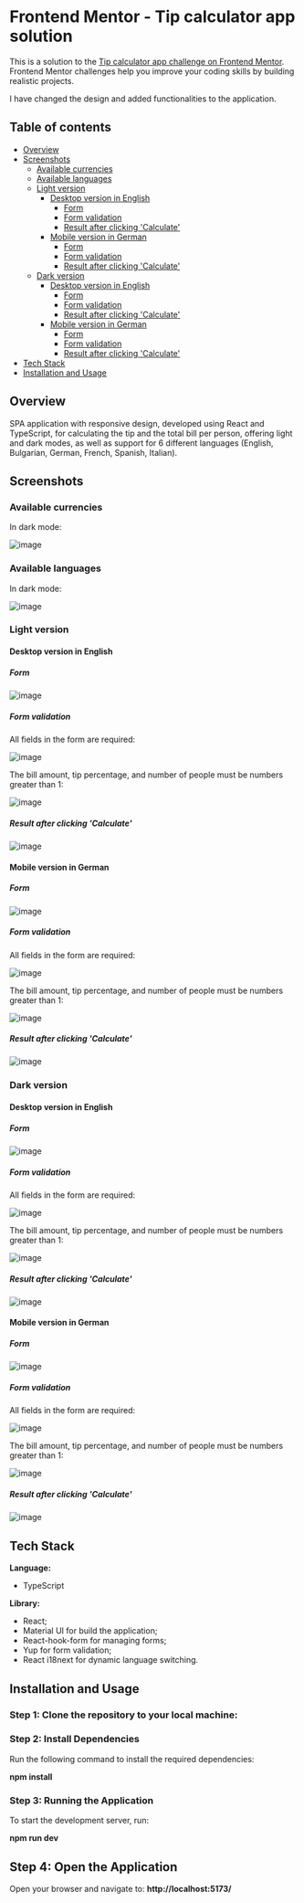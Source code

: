 # Frontend Mentor - Tip calculator app solution

This is a solution to the [Tip calculator app challenge on Frontend Mentor](https://www.frontendmentor.io/challenges/tip-calculator-app-ugJNGbJUX). Frontend Mentor challenges help you improve your coding skills by building realistic projects.

I have changed the design and added functionalities to the application.

## Table of contents

- [Overview](#overview)
- [Screenshots](#screenshots)
  - [Available currencies](#available-currencies)
  - [Available languages](#available-languages)
  - [Light version](#light-version)
    - [Desktop version in English](#desktop-light-version-in-english)
       - [Form](#desktop-light-form)
       - [Form validation](#desktop-light-form-validation)
       - [Result after clicking 'Calculate'](#desktop-light-result-after-clicking-calculate)
    - [Mobile version in German](#mobile-light-version-in-german)
       - [Form](#mobile-light-form)
       - [Form validation](#mobile-light-form-validation)
       - [Result after clicking 'Calculate'](#mobile-light-result-after-clicking-calculate)
  - [Dark version](#dark-version)
    - [Desktop version in English](#desktop-dark-version-in-english)
       - [Form](#desktop-dark-form)
       - [Form validation](#desktop-dark-form-validation)
       - [Result after clicking 'Calculate'](#desktop-dark-result-after-clicking-calculate)
    - [Mobile version in German](#mobile-dark-version-in-german)
        - [Form](#mobile-dark-form)
        - [Form validation](#mobile-dark-form-validation)
        - [Result after clicking 'Calculate'](#mobile-dark-result-after-clicking-calculate)
- [Tech Stack](#tech-stack)
- [Installation and Usage](#installation-and-usage)

## Overview
SPA application with responsive design, developed using React and TypeScript, for calculating the tip and the total bill per person, offering light and dark modes, as well as support for 6 different languages (English, Bulgarian, German, French, Spanish, Italian). 

## Screenshots

### Available currencies

In dark mode:

![image](https://github.com/user-attachments/assets/45f27411-4efa-4d09-8920-9cf20111a4f6)

### Available languages

In dark mode:

![image](https://github.com/user-attachments/assets/ec465fd0-1e44-493b-b6db-423523e2bef2)

### Light version

#### Desktop version in English
<a id="desktop-light-version-in-english"></a>

##### Form
<a id="desktop-light-form"></a>

![image](https://github.com/user-attachments/assets/ea4932b7-46c9-48e4-88ab-ccf36402c64d)

##### Form validation 
<a id="desktop-light-form-validation"></a>

All fields in the form are required:

![image](https://github.com/user-attachments/assets/10e15cd4-5572-4d68-a8fa-a747af9ed04f)

The bill amount, tip percentage, and number of people must be numbers greater than 1:

![image](https://github.com/user-attachments/assets/02956db7-7a92-47ae-876d-29ee58a6a461)

##### Result after clicking 'Calculate'
<a id="desktop-light-result-after-clicking-calculate"></a>

![image](https://github.com/user-attachments/assets/2e031f6d-e408-4233-a8d0-6fd637da2752)

#### Mobile version in German
<a id="mobile-light-version-in-german"></a>

##### Form
<a id="mobile-light-form"></a>

![image](https://github.com/user-attachments/assets/46b14285-c51e-4d30-92b4-4d3d659e16a6)

##### Form validation 
<a id="mobile-light-form-validation"></a>

All fields in the form are required:

![image](https://github.com/user-attachments/assets/3f9eaaf2-32b7-4380-ac29-753fb09802c4)

The bill amount, tip percentage, and number of people must be numbers greater than 1:

![image](https://github.com/user-attachments/assets/dfcd1def-a841-4300-b499-7a49575453e2)

##### Result after clicking 'Calculate'
<a id="mobile-light-result-after-clicking-calculate"></a>

![image](https://github.com/user-attachments/assets/b6499337-20c5-4c5b-9958-a00df04f03b7)

### Dark version

#### Desktop version in English
<a id="desktop-dark-version-in-english"></a>

##### Form
<a id="desktop-dark-form"></a>

![image](https://github.com/user-attachments/assets/04e70840-75d1-409b-8f3e-79b1ba4da298)

##### Form validation 
<a id="desktop-dark-form-validation"></a>

All fields in the form are required:

![image](https://github.com/user-attachments/assets/53f96679-412b-4529-9d62-3b1ef136cd1e)

The bill amount, tip percentage, and number of people must be numbers greater than 1:

![image](https://github.com/user-attachments/assets/957662a2-e342-4267-a937-31205a4cc3fa)

##### Result after clicking 'Calculate'
<a id="desktop-dark-result-after-clicking-calculate"></a>

![image](https://github.com/user-attachments/assets/eaedae1f-d680-4bcd-9c5e-3261fa09a057)

#### Mobile version in German
<a id="mobile-dark-version-in-german"></a>

##### Form
<a id="mobile-dark-form"></a>

![image](https://github.com/user-attachments/assets/924d7ea3-7b37-4817-be17-5aec65530860)
##### Form validation
<a id="mobile-dark-form-validation"></a>

All fields in the form are required:

![image](https://github.com/user-attachments/assets/c15c8ca1-ab95-4719-acf8-d144940195ad)

The bill amount, tip percentage, and number of people must be numbers greater than 1:

![image](https://github.com/user-attachments/assets/4e3909db-6ffa-451f-a84e-5b87c5347ebb)

##### Result after clicking 'Calculate' 
<a id="mobile-dark-result-after-clicking-calculate"></a>

![image](https://github.com/user-attachments/assets/3daf3201-4629-4a8c-86e0-88c4fe151ff5)

## Tech Stack

**Language:**
- TypeScript

**Library:**
- React;
- Material UI for build the application;
- React-hook-form for managing forms;
- Yup for form validation;
- React i18next for dynamic language switching.

## Installation and Usage
### Step 1: Clone the repository to your local machine:
### Step 2: Install Dependencies
Run the following command to install the required dependencies:

**npm install**
### Step 3: Running the Application
To start the development server, run:

**npm run dev**
## Step 4: Open the Application
Open your browser and navigate to: 
**http://localhost:5173/**


